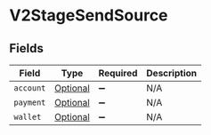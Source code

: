 # V2StageSendSource


## Fields

| Field                                                                                 | Type                                                                                  | Required                                                                              | Description                                                                           |
| ------------------------------------------------------------------------------------- | ------------------------------------------------------------------------------------- | ------------------------------------------------------------------------------------- | ------------------------------------------------------------------------------------- |
| `account`                                                                             | [Optional<V2StageSendSourceAccount>](../../models/shared/V2StageSendSourceAccount.md) | :heavy_minus_sign:                                                                    | N/A                                                                                   |
| `payment`                                                                             | [Optional<V2StageSendSourcePayment>](../../models/shared/V2StageSendSourcePayment.md) | :heavy_minus_sign:                                                                    | N/A                                                                                   |
| `wallet`                                                                              | [Optional<V2StageSendSourceWallet>](../../models/shared/V2StageSendSourceWallet.md)   | :heavy_minus_sign:                                                                    | N/A                                                                                   |